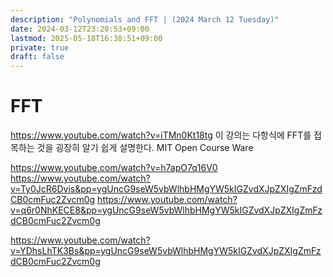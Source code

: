 ```yaml
---
description: "Polynomials and FFT | (2024 March 12 Tuesday)"
date: 2024-03-12T23:20:53+09:00
lastmod: 2025-05-18T16:38:51+09:00
private: true
draft: false
---
```


# FFT

https://www.youtube.com/watch?v=iTMn0Kt18tg
이 강의는 다항식에 FFT를 접목하는 것을 굉장히 알기 쉽게 설명한다. 
MIT Open Course Ware

https://www.youtube.com/watch?v=h7apO7q16V0
https://www.youtube.com/watch?v=Ty0JcR6Dvis&pp=ygUncG9seW5vbWlhbHMgYW5kIGZvdXJpZXIgZmFzdCB0cmFuc2Zvcm0g
https://www.youtube.com/watch?v=q6r0NhKECE8&pp=ygUncG9seW5vbWlhbHMgYW5kIGZvdXJpZXIgZmFzdCB0cmFuc2Zvcm0g

https://www.youtube.com/watch?v=YDhsLhTK3Bs&pp=ygUncG9seW5vbWlhbHMgYW5kIGZvdXJpZXIgZmFzdCB0cmFuc2Zvcm0g

